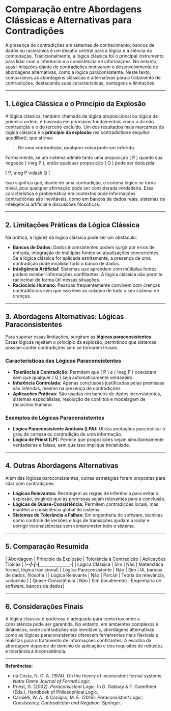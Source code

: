 
# Comparação entre Abordagens Clássicas e Alternativas para Contradições

A presença de contradições em sistemas de conhecimento, bancos de dados ou raciocínios é um desafio central para a lógica e a ciência da computação. Tradicionalmente, a lógica clássica foi o principal instrumento para lidar com a inferência e a consistência de informações. No entanto, suas limitações diante de contradições motivaram o desenvolvimento de abordagens alternativas, como a lógica paraconsistente. Neste texto, comparamos as abordagens clássicas e alternativas para o tratamento de contradições, destacando suas características, vantagens e limitações.

___

## 1. Lógica Clássica e o Princípio da Explosão

A lógica clássica, também chamada de lógica proposicional ou lógica de primeira ordem, é baseada em princípios fundamentais como o da não contradição e o do terceiro excluído. Um dos resultados mais marcantes da lógica clássica é o **princípio da explosão** (ex contradictione sequitur quodlibet), que afirma:

> **De uma contradição, qualquer coisa pode ser inferida.**

Formalmente, se um sistema admite tanto uma proposição \( P \) quanto sua negação \( \neg P \), então qualquer proposição \( Q \) pode ser deduzida:

\[
P, \neg P \vdash Q
\]

Isso significa que, diante de uma contradição, o sistema lógico se torna trivial, pois qualquer afirmação pode ser considerada verdadeira. Essa característica é problemática em contextos onde informações contraditórias são inevitáveis, como em bancos de dados reais, sistemas de inteligência artificial e discussões filosóficas.

___

## 2. Limitações Práticas da Lógica Clássica

Na prática, a rigidez da lógica clássica pode ser um obstáculo:

- **Bancos de Dados:** Dados inconsistentes podem surgir por erros de entrada, integração de múltiplas fontes ou atualizações concorrentes. Se a lógica clássica for aplicada estritamente, a presença de uma contradição pode invalidar todo o banco de dados.
- **Inteligência Artificial:** Sistemas que aprendem com múltiplas fontes podem receber informações conflitantes. A lógica clássica não permite raciocinar de forma útil nessas situações.
- **Raciocínio Humano:** Pessoas frequentemente convivem com crenças contraditórias sem que isso leve ao colapso de todo o seu sistema de crenças.

___

## 3. Abordagens Alternativas: Lógicas Paraconsistentes

Para superar essas limitações, surgiram as **lógicas paraconsistentes**. Essas lógicas rejeitam o princípio da explosão, permitindo que sistemas possam conter contradições sem se tornarem triviais.

### Características das Lógicas Paraconsistentes

- **Tolerância à Contradição:** Permitem que \( P \) e \( \neg P \) coexistam sem que qualquer \( Q \) seja automaticamente verdadeiro.
- **Inferência Controlada:** Apenas conclusões justificadas pelas premissas são inferidas, mesmo na presença de contradições.
- **Aplicações Práticas:** São usadas em bancos de dados inconsistentes, sistemas especialistas, resolução de conflitos e modelagem de raciocínio humano.

### Exemplos de Lógicas Paraconsistentes

- **Lógica Paraconsistente Anotada (LPA):** Utiliza anotações para indicar o grau de certeza ou contradição de uma informação.
- **Lógica de Priest (LP):** Permite que proposições sejam simultaneamente verdadeiras e falsas, sem que isso implique trivialidade.

___

## 4. Outras Abordagens Alternativas

Além das lógicas paraconsistentes, outras estratégias foram propostas para lidar com contradições:

- **Lógicas Relevantes:** Restringem as regras de inferência para evitar a explosão, exigindo que as premissas sejam relevantes para a conclusão.
- **Lógicas de Quase-Consistência:** Permitem contradições locais, mas mantêm a consistência global do sistema.
- **Sistemas de Tolerância a Falhas:** Em engenharia de software, técnicas como controle de versões e logs de transações ajudam a isolar e corrigir inconsistências sem comprometer todo o sistema.

___

## 5. Comparação Resumida

| Abordagem                | Princípio da Explosão | Tolerância à Contradição | Aplicações Típicas                  |
|________________________--|_____________________-|________________________-|____________________________________-|
| Lógica Clássica          | Sim                  | Não                     | Matemática formal, lógica tradicional|
| Lógica Paraconsistente   | Não                  | Sim                     | IA, bancos de dados, filosofia      |
| Lógica Relevante         | Não                  | Parcial                 | Teoria da relevância, raciocínio    |
| Quase-Consistência       | Não                  | Sim (localmente)        | Engenharia de software, bancos de dados|

___

## 6. Considerações Finais

A lógica clássica é poderosa e adequada para contextos onde a consistência pode ser garantida. No entanto, em ambientes complexos e dinâmicos, onde contradições são inevitáveis, abordagens alternativas como as lógicas paraconsistentes oferecem ferramentas mais flexíveis e realistas para o tratamento de informações conflitantes. A escolha da abordagem depende do domínio de aplicação e dos requisitos de robustez e tolerância à inconsistência.

___

**Referências:**

- da Costa, N. C. A. (1974). On the theory of inconsistent formal systems. *Notre Dame Journal of Formal Logic*.
- Priest, G. (2002). *Paraconsistent Logic*. In D. Gabbay & F. Guenthner (Eds.), Handbook of Philosophical Logic.
- Carnielli, W. A., & Coniglio, M. E. (2016). *Paraconsistent Logic: Consistency, Contradiction and Negation*. Springer.


